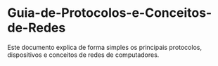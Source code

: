 # Guia-de-Protocolos-e-Conceitos-de-Redes
Este documento explica de forma simples os principais protocolos, dispositivos e conceitos de redes de computadores.
